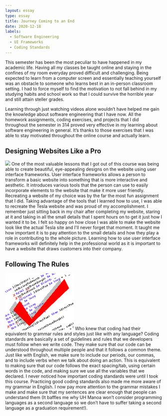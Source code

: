 ```yaml
---
layout: essay
type: essay
title: Journey Coming to an End
date: 2020-12-18
labels:
  - Software Engineering
  - UI Frameworks
  - Coding Standards
---
```


This semester has been the most peculiar to have happened in my academic life. Having all my classes be taught online and staying in the confines of my room everyday proved difficult and challenging. Being expected to learn from a computer screen and essentially teaching yourself was an obstacle to someone who learns best in an in-person classroom setting. I had to force myself to find the motivation to not fall behind in my studying habits and school work so that I could survive the horrible year and still attain steller grades. 

Learning through just watching videos alone wouldn’t have helped me gain the knowledge about software engineering that I have now. All the homework assignments, coding exercises, and projects that I did throughout the semester in 314 proved very effective in my learning about software engineering in general. It’s thanks to those exercises that I was able to stay motivated throughout the online course and actually learn.

## Designing Websites Like a Pro

<img class="ui medium right floated rounded image" src="../images/tesla.png">
One of the most valuable lessons that I got out of this course was being able to create beautiful, eye-appealing designs on the website using user interface frameworks. User interface frameworks allows a person to transform a basic website into something that is more interactive and aesthetic. It introduces various tools that the person can use to easily incorporate elements to the website that make it more user friendly. Recreating a website of my choice was by the far the most fun assignment that I did. Taking advantage of the tools that I learned how to use, I was able to recreate the Tesla website and was proud of my accomplishment. I remember just sitting back in my chair after completing my website, staring at it and taking in all the small details that I spent hours on to get it just how I wanted it to be. I felt so happy on how close I was able to make the website look like the actual Tesla site and I'll never forget that moment. It taught me how important it is to pay attention to the small details and how they play a role in contributing to the whole picture. Learning how to use user interface frameworks will definitely help in the professional world as it is important to have a website that draws customers into their company. 

## Following The Rules 

<img class="ui medium left floated rounded image" src="../images/coding.png">
Who knew that coding had their equivalent to grammar rules and styles just like with any language? Coding standards are basically a set of guidelines and rules that we developers must follow when we write code. They make sure that our code can be understood throughout multiple people and that it follows a common theme. Just like with English, we make sure to include our periods, our commas, and to include verbs when we talk about doing an action. This is equivalent to making sure that our code follows the exact spacing/tab, using certain words in the code, and making sure we use all the variables that we declared. I never noticed how important coding standards were until I took this course. Practicing good coding standards also made me more aware of my grammar in English. I now pay more attention to the grammar mistakes I make and make sure that my sentences are clear enough that people can understand them (It baffles me why UH Manoa won’t consider programming languages as a second language so we don’t have to suffer taking a second language as a graduation requirement!).

